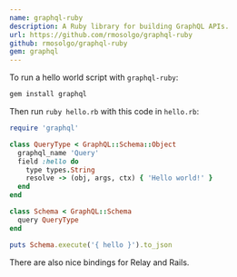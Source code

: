 ```yaml
---
name: graphql-ruby
description: A Ruby library for building GraphQL APIs.
url: https://github.com/rmosolgo/graphql-ruby
github: rmosolgo/graphql-ruby
gem: graphql
---
```


To run a hello world script with `graphql-ruby`:
```bash
gem install graphql
```

Then run `ruby hello.rb` with this code in `hello.rb`:

```ruby
require 'graphql'

class QueryType < GraphQL::Schema::Object
  graphql_name 'Query'
  field :hello do
    type types.String
    resolve -> (obj, args, ctx) { 'Hello world!' }
  end
end

class Schema < GraphQL::Schema
  query QueryType
end

puts Schema.execute('{ hello }').to_json
```
There are also nice bindings for Relay and Rails.
